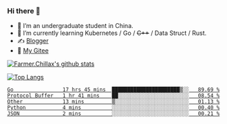 ### Hi there 👋

- 🔭 I’m an undergraduate student in China.
- 🌱 I’m currently learning Kubernetes / Go / ~~C++~~ / Data Struct / Rust.
- ✍️ [Blogger](https://blog.farmer233.top)
- 🤔 [My Gitee](https://gitee.com/Farmer-chong)


[![Farmer.Chillax's github stats](https://github-readme-stats.vercel.app/api?username=FarmerChillax)](https://github.com/anuraghazra/github-readme-stats)

[![Top Langs](https://github-readme-stats.vercel.app/api/top-langs/?username=FarmerChillax&layout=compact&hide=html,css,javascript)](https://github.com/anuraghazra/github-readme-stats)

<p>
  <a href="https://wakatime.com/@Farmer">
        <!--START_SECTION:waka-->

```text
Go                17 hrs 45 mins  ██████████████████████▒░░   89.69 %
Protocol Buffer   1 hr 41 mins    ██░░░░░░░░░░░░░░░░░░░░░░░   08.54 %
Other             13 mins         ▒░░░░░░░░░░░░░░░░░░░░░░░░   01.13 %
Python            4 mins          ░░░░░░░░░░░░░░░░░░░░░░░░░   00.40 %
JSON              2 mins          ░░░░░░░░░░░░░░░░░░░░░░░░░   00.21 %
```

<!--END_SECTION:waka-->
  </a>
</p>

<!--
**Farmer-chong/Farmer-chong** is a ✨ _special_ ✨ repository because its `README.md` (this file) appears on your GitHub profile.

Here are some ideas to get you started:

- 🔭 I’m currently working on ...
- 🌱 I’m currently learning ...
- 👯 I’m looking to collaborate on ...
- 🤔 I’m looking for help with ...
- 💬 Ask me about ...
- 📫 How to reach me: ...
- 😄 Pronouns: ...
- ⚡ Fun fact: ...
-->
